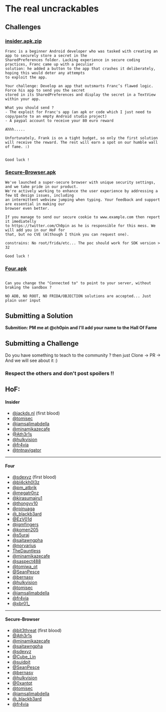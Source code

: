# The real uncrackables 



## Challenges 

### [insider.apk.zip](https://github.com/user-attachments/files/18202710/insider.apk.zip)

```
Franc is a beginner Android developer who was tasked with creating an app to securely store a secret in the
SharedPreferences folder. Lacking experience in secure coding practices, Franc came up with a peculiar
solution: he added a button to the app that crashes it deliberately, hoping this would deter any attempts
to exploit the app.

Your challenge: Develop an app that outsmarts Franc’s flawed logic. Force his app to send you the secret
stored in its SharedPreferences and display the secret in a TextView within your app. 

What you should send ?
- The exploit for Franc's app (an apk or code which I just need to copy/paste to an empty Android studio project)
- A paypal account to receive your 80 euro reward 

Ahhh.....

Unfortunately, Frank is on a tight budget, so only the first solution will receive the reward. The rest will earn a spot on our humble wall of fame. :)


Good luck ! 

```



### [Secure-Browser.apk](https://github.com/Ch0pin/uncrackable/blob/main/Secure-Browser.1.0.0.apk)

```
We've launched a super-secure browser with unique security settings, and we take pride in our product.
We're actively working to enhance the user experience by addressing a few UI design issues, including
an intermittent webview jumping when typing. Your feedback and support are essential in making our
browser even better.

If you manage to send our secure cookie to www.example.com then report it imediatelly
to https://twitter.com/Ch0pin as he is responsible for this mess. We will add you in our HoF for
that, but no CVE (Although I think you can request one).

constrains: No root/frida/etc... The poc should work for SDK version > 32

Good luck ! 

```


### [Four.apk](https://github.com/Ch0pin/uncrackable/blob/main/four.apk)

```

Can you change the "Connected to" to point to your server, without braking the sandbox ?

NO ADB, NO ROOT, NO FRIDA/OBJECTION solutions are accepted... Just plain user input 
```


## Submitting a Solution

**Submition: PM me at @ch0pin and I'll add your name to the Hall Of Fame**

## Submitting a Challenge 

Do you have something to teach to the community ? then just Clone -> PR -> And we will see about it :) 

### Respect the others and don't post spoilers !!

## HoF:

#### Insider

- [@jackds.nl](https://bsky.app/profile/jackds.nl) (first blood)
- [@tomisec](https://x.com/tomisec)
- [@iamsalimabdella](https://x.com/iamsalimabdella)
- [@minamikazecafe](https://twitter.com/minamikazecafe)
- [@Ath3r1s](https://twitter.com/Ath3r1s)
- [@hulkvision](https://twitter.com/hulkvision)
- [@fr4via](https://x.com/fr4vian)
- [@tntnavigator](https://x.com/tntnavigator)
----

#### Four
- [@sdexyz](https://twitter.com/sdexyz) (first blood)
- [@bl4ckh0l3z](https://twitter.com/bl4ckh0l3z)  
- [@pm_atbrik](https://twitter.com/m_atbrik) 
- [@megatr0nz](https://twitter.com/megatr0nz) 
- [@kirasumairu1](https://twitter.com/kirasumairu1) 
- [@thongvv10](https://twitter.com/thongvv10)  
- [@rpinuaga](https://twitter.com/rpinuaga)  
- [@_blackb3ard](https://twitter.com/_blackb3ard)
- [@EzV01d](https://twitter.com/EzV01d)
- [@jgmfingers](https://twitter.com/jgmfingers)
- [@komen205](https://twitter.com/komen205) 
- [@s5uraj](https://twitter.com/s5uraj)
- [@saitawngpha](https://twitter.com/saitawngpha)
- [@norvarius](https://twitter.com/norvarius) 
- [TheDauntless](https://github.com/TheDauntless)
- [@minamikazecafe](https://twitter.com/minamikazecafe)
- [@saspect488](https://twitter.com/saspect488)
- [@tomiwa_ot](https://twitter.com/tomiwa_ot)
- [@SeanPesce](https://twitter.com/SeanPesce)
- [@bernasv](https://twitter.com/bernasValente)
- [@hulkvision](https://twitter.com/hulkvision)
- [@tomisec](https://x.com/tomisec)
- [@iamsalimabdella](https://x.com/iamsalimabdella)
- [@fr4via](https://x.com/fr4vian)
- [@xbr01_](https://x.com/xbr01_)
----
#### Secure-Browser
- [@bit3threat](https://twitter.com/bit3threat) (first blood)
- [@Ath3r1s](https://twitter.com/Ath3r1s)
- [@minamikazecafe](https://twitter.com/minamikazecafe)
- [@saitawngpha](https://twitter.com/saitawngpha)
- [@sdexyz](https://twitter.com/sdexyz)
- [@Cube_Lin](https://twitter.com/Cube_Lin)
- [@suidpit](https://twitter.com/suidpit)
- [@SeanPesce](https://twitter.com/SeanPesce)
- [@bernasv](https://twitter.com/bernasValente)
- [@hulkvision](https://twitter.com/hulkvision)
- [@0xantqt](https://twitter.com/0xantqt)
- [@tomisec](https://x.com/tomisec)
- [@iamsalimabdella](https://x.com/iamsalimabdella)
- [@_blackb3ard](https://x.com/_blackb3ard)
- [@fr4via](https://x.com/fr4vian)
